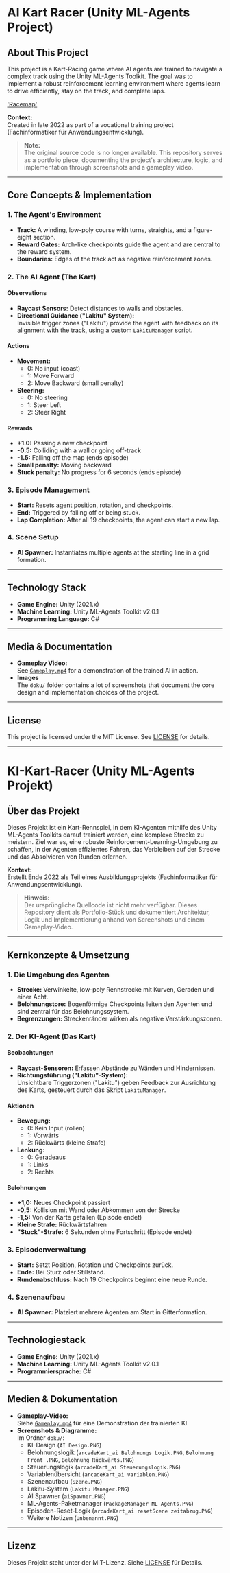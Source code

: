 # AI Kart Racer (Unity ML-Agents Project)

## About This Project

This project is a Kart-Racing game where AI agents are trained to navigate a complex track using the Unity ML-Agents Toolkit. The goal was to implement a robust reinforcement learning environment where agents learn to drive efficiently, stay on the track, and complete laps.

['Racemap'](doku/Szene.PNG)

**Context:**  
Created in late 2022 as part of a vocational training project (Fachinformatiker für Anwendungsentwicklung).

> **Note:**  
> The original source code is no longer available. This repository serves as a portfolio piece, documenting the project's architecture, logic, and implementation through screenshots and a gameplay video.

---

## Core Concepts & Implementation

### 1. The Agent's Environment

- **Track:** A winding, low-poly course with turns, straights, and a figure-eight section.
- **Reward Gates:** Arch-like checkpoints guide the agent and are central to the reward system.
- **Boundaries:** Edges of the track act as negative reinforcement zones.

### 2. The AI Agent (The Kart)

#### Observations

- **Raycast Sensors:** Detect distances to walls and obstacles.
- **Directional Guidance ("Lakitu" System):**  
  Invisible trigger zones ("Lakitu") provide the agent with feedback on its alignment with the track, using a custom `LakituManager` script.

#### Actions

- **Movement:**  
  - 0: No input (coast)  
  - 1: Move Forward  
  - 2: Move Backward (small penalty)
- **Steering:**  
  - 0: No steering  
  - 1: Steer Left  
  - 2: Steer Right

#### Rewards

- **+1.0:** Passing a new checkpoint
- **-0.5:** Colliding with a wall or going off-track
- **-1.5:** Falling off the map (ends episode)
- **Small penalty:** Moving backward
- **Stuck penalty:** No progress for 6 seconds (ends episode)

### 3. Episode Management

- **Start:** Resets agent position, rotation, and checkpoints.
- **End:** Triggered by falling off or being stuck.
- **Lap Completion:** After all 19 checkpoints, the agent can start a new lap.

### 4. Scene Setup

- **AI Spawner:** Instantiates multiple agents at the starting line in a grid formation.

---

## Technology Stack

- **Game Engine:** Unity (2021.x)
- **Machine Learning:** Unity ML-Agents Toolkit v2.0.1
- **Programming Language:** C#

---

## Media & Documentation

- **Gameplay Video:**  
  See [`Gameplay.mp4`](./Gameplay.mp4) for a demonstration of the trained AI in action.
- **Images**  
  The `doku/` folder contains a lot of screenshots that document the core design and implementation choices of the project.

---

## License

This project is licensed under the MIT License. See [LICENSE](./LICENSE) for details.

---

# KI-Kart-Racer (Unity ML-Agents Projekt)

## Über das Projekt

Dieses Projekt ist ein Kart-Rennspiel, in dem KI-Agenten mithilfe des Unity ML-Agents Toolkits darauf trainiert werden, eine komplexe Strecke zu meistern. Ziel war es, eine robuste Reinforcement-Learning-Umgebung zu schaffen, in der Agenten effizientes Fahren, das Verbleiben auf der Strecke und das Absolvieren von Runden erlernen.

**Kontext:**  
Erstellt Ende 2022 als Teil eines Ausbildungsprojekts (Fachinformatiker für Anwendungsentwicklung).

> **Hinweis:**  
> Der ursprüngliche Quellcode ist nicht mehr verfügbar. Dieses Repository dient als Portfolio-Stück und dokumentiert Architektur, Logik und Implementierung anhand von Screenshots und einem Gameplay-Video.

---

## Kernkonzepte & Umsetzung

### 1. Die Umgebung des Agenten

- **Strecke:** Verwinkelte, low-poly Rennstrecke mit Kurven, Geraden und einer Acht.
- **Belohnungstore:** Bogenförmige Checkpoints leiten den Agenten und sind zentral für das Belohnungssystem.
- **Begrenzungen:** Streckenränder wirken als negative Verstärkungszonen.

### 2. Der KI-Agent (Das Kart)

#### Beobachtungen

- **Raycast-Sensoren:** Erfassen Abstände zu Wänden und Hindernissen.
- **Richtungsführung ("Lakitu"-System):**  
  Unsichtbare Triggerzonen ("Lakitu") geben Feedback zur Ausrichtung des Karts, gesteuert durch das Skript `LakituManager`.

#### Aktionen

- **Bewegung:**  
  - 0: Kein Input (rollen)  
  - 1: Vorwärts  
  - 2: Rückwärts (kleine Strafe)
- **Lenkung:**  
  - 0: Geradeaus  
  - 1: Links  
  - 2: Rechts

#### Belohnungen

- **+1,0:** Neues Checkpoint passiert
- **-0,5:** Kollision mit Wand oder Abkommen von der Strecke
- **-1,5:** Von der Karte gefallen (Episode endet)
- **Kleine Strafe:** Rückwärtsfahren
- **"Stuck"-Strafe:** 6 Sekunden ohne Fortschritt (Episode endet)

### 3. Episodenverwaltung

- **Start:** Setzt Position, Rotation und Checkpoints zurück.
- **Ende:** Bei Sturz oder Stillstand.
- **Rundenabschluss:** Nach 19 Checkpoints beginnt eine neue Runde.

### 4. Szenenaufbau

- **AI Spawner:** Platziert mehrere Agenten am Start in Gitterformation.

---

## Technologiestack

- **Game Engine:** Unity (2021.x)
- **Machine Learning:** Unity ML-Agents Toolkit v2.0.1
- **Programmiersprache:** C#

---

## Medien & Dokumentation

- **Gameplay-Video:**  
  Siehe [`Gameplay.mp4`](./Gameplay.mp4) für eine Demonstration der trainierten KI.
- **Screenshots & Diagramme:**  
  Im Ordner `doku/`:
  - KI-Design (`AI Design.PNG`)
  - Belohnungslogik (`arcadeKart_ai Belohnungs Logik.PNG`, `Belohnung Front .PNG`, `Belohnung Rückwärts.PNG`)
  - Steuerungslogik (`arcadeKart_ai Steuerungslogik.PNG`)
  - Variablenübersicht (`arcadeKart_ai variablen.PNG`)
  - Szenenaufbau (`Szene.PNG`)
  - Lakitu-System (`Lakitu Manager.PNG`)
  - AI Spawner (`aiSpawner.PNG`)
  - ML-Agents-Paketmanager (`PackageManager ML Agents.PNG`)
  - Episoden-Reset-Logik (`arcadeKart_ai resetScene zeitabzug.PNG`)
  - Weitere Notizen (`Unbenannt.PNG`)

---

## Lizenz

Dieses Projekt steht unter der MIT-Lizenz. Siehe [LICENSE](./LICENSE) für Details. 
